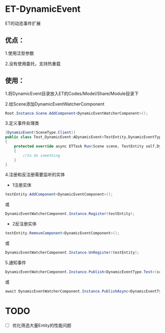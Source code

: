 # ET-DynamicEvent
ET的动态事件扩展

## 优点：

1.使用泛型参数

2.没有使用委托，支持热重载

## 使用：

1.将DynamicEvent目录放入ET的Codes/Model/Share/Module目录下

2.给Scene添加DynamicEventWatcherComponent
```csharp
Root.Instance.Scene.AddComponent<DynamicEventWatcherComponent>();
```

3.定义事件处理类
```csharp
[DynamicEvent(SceneType.Client)]
public class Test_DynamicEvent:ADynamicEvent<TestEntity,DynamicEventType.Test>
{
    protected override async ETTask Run(Scene scene, TestEntity self,DynamicEventType.Test arg)
    {
        //to do something
    }
}
```

4.注册和反注册需要监听的实体

- 1注册实体
```csharp
testEntity.AddComponent<DynamicEventComponent>();
```
或
```csharp
DynamicEventWatcherComponent.Instance.Register(testEntity);
```

- 2反注册实体
```csharp
testEntity.RemoveComponent<DynamicEventComponent>();
```
或
```csharp
DynamicEventWatcherComponent.Instance.UnRegister(testEntity);
```

5.通知事件
```csharp
DynamicEventWatcherComponent.Instance.Publish<DynamicEventType.Test>(scene, new DynamicEventType.Test())
```
或
```csharp
await DynamicEventWatcherComponent.Instance.PublishAsync<DynamicEventType.Test>(scene, new DynamicEventType.Test())
```

# TODO

 - [ ] 优化筛选大量Entity的性能问题
